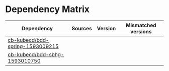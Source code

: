 # Dependency Matrix

Dependency | Sources | Version | Mismatched versions
---------- | ------- | ------- | -------------------
[cb-kubecd/bdd-spring-1593009215](https://github.com/cb-kubecd/bdd-spring-1593009215.git) |  | []() | 
[cb-kubecd/bdd-sbhg-1593010750](https://github.com/cb-kubecd/bdd-sbhg-1593010750.git) |  | []() | 
